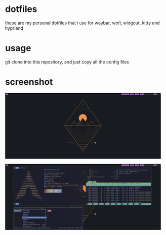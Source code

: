 # dotfiles
these are my personal dotfiles that i use for waybar, wofi, wlogout, kitty and hyprland

# usage

git clone into this repository, and just copy all the config files

# screenshot

![alt text](https://github.com/trolljoe/dotfiles/blob/main/desktop.png?raw=true)

![alt text](https://github.com/trolljoe/dotfiles/blob/main/swappy-20240302_013634.png?raw=true)
